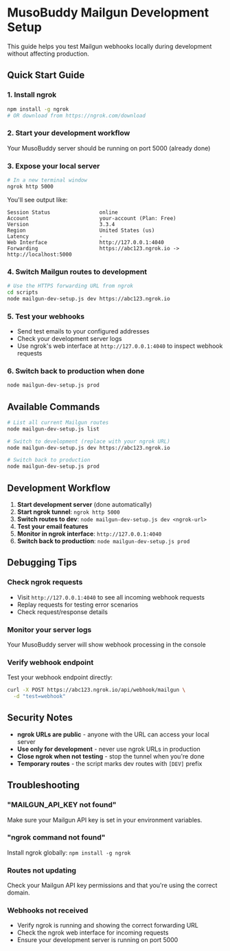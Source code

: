 # MusoBuddy Mailgun Development Setup

This guide helps you test Mailgun webhooks locally during development without affecting production.

## Quick Start Guide

### 1. Install ngrok
```bash
npm install -g ngrok
# OR download from https://ngrok.com/download
```

### 2. Start your development workflow
Your MusoBuddy server should be running on port 5000 (already done)

### 3. Expose your local server
```bash
# In a new terminal window
ngrok http 5000
```

You'll see output like:
```
Session Status                online
Account                       your-account (Plan: Free)
Version                       3.3.4
Region                        United States (us)
Latency                       -
Web Interface                 http://127.0.0.1:4040
Forwarding                    https://abc123.ngrok.io -> http://localhost:5000
```

### 4. Switch Mailgun routes to development
```bash
# Use the HTTPS forwarding URL from ngrok
cd scripts
node mailgun-dev-setup.js dev https://abc123.ngrok.io
```

### 5. Test your webhooks
- Send test emails to your configured addresses
- Check your development server logs
- Use ngrok's web interface at `http://127.0.0.1:4040` to inspect webhook requests

### 6. Switch back to production when done
```bash
node mailgun-dev-setup.js prod
```

## Available Commands

```bash
# List all current Mailgun routes
node mailgun-dev-setup.js list

# Switch to development (replace with your ngrok URL)
node mailgun-dev-setup.js dev https://abc123.ngrok.io

# Switch back to production
node mailgun-dev-setup.js prod
```

## Development Workflow

1. **Start development server** (done automatically)
2. **Start ngrok tunnel**: `ngrok http 5000`
3. **Switch routes to dev**: `node mailgun-dev-setup.js dev <ngrok-url>`
4. **Test your email features**
5. **Monitor in ngrok interface**: `http://127.0.0.1:4040`
6. **Switch back to production**: `node mailgun-dev-setup.js prod`

## Debugging Tips

### Check ngrok requests
- Visit `http://127.0.0.1:4040` to see all incoming webhook requests
- Replay requests for testing error scenarios
- Check request/response details

### Monitor your server logs
Your MusoBuddy server will show webhook processing in the console

### Verify webhook endpoint
Test your webhook endpoint directly:
```bash
curl -X POST https://abc123.ngrok.io/api/webhook/mailgun \
  -d "test=webhook"
```

## Security Notes

- **ngrok URLs are public** - anyone with the URL can access your local server
- **Use only for development** - never use ngrok URLs in production
- **Close ngrok when not testing** - stop the tunnel when you're done
- **Temporary routes** - the script marks dev routes with `[DEV]` prefix

## Troubleshooting

### "MAILGUN_API_KEY not found"
Make sure your Mailgun API key is set in your environment variables.

### "ngrok command not found"
Install ngrok globally: `npm install -g ngrok`

### Routes not updating
Check your Mailgun API key permissions and that you're using the correct domain.

### Webhooks not received
- Verify ngrok is running and showing the correct forwarding URL
- Check the ngrok web interface for incoming requests
- Ensure your development server is running on port 5000